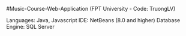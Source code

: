 #Music-Course-Web-Application (FPT University - Code: TruongLV)

Languages: Java, Javascript
IDE: NetBeans (8.0 and higher)
Database Engine: SQL Server
